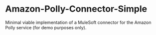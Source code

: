 # Amazon-Polly-Connector-Simple
Minimal viable implementation of a MuleSoft connector for the Amazon Polly service (for demo purposes only).
